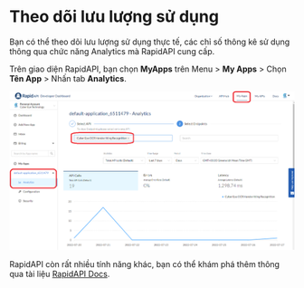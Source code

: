# Theo dõi lưu lượng sử dụng

Bạn có thể theo dõi lưu lượng sử dụng thực tế, các chỉ số thông kê sử dụng thông qua chức năng Analytics mà RapidAPI cung cấp.

Trên giao diện RapidAPI, bạn chọn **MyApps** trên Menu > **My Apps** > Chọn **Tên App** > Nhấn tab **Analytics**.

![Xem thống kê lưu lượng sử dụng](<../../.gitbook/assets/image (3).png>)

RapidAPI còn rất nhiều tính năng khác, bạn có thể khám phá thêm thông qua tài liệu [RapidAPI Docs](https://docs.rapidapi.com/).
